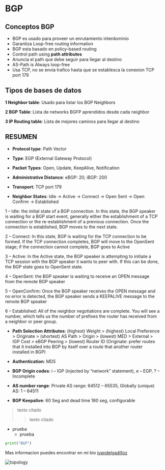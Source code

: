 # BGP 
## Conceptos BGP

- BGP es usado para proveer un enrutamiento interdominio
- Garantiza Loop-free routing information
- BGP esta basado en policy-based routing
- Control path using **path attributes** 
- Anuncia el path que debe seguir para llegar al destino
- AS-Path is Always loop-free
- Usa TCP, no se envia trafico hasta que se establesca la conexion TCP port 179

## Tipos de bases de datos
**1 Neighbor table**: Usado para listar los BGP Neighbors

**2 BGP Table**: Lista de networks BGFP aprendidos desde cada neighbor

**3 IP Routing table**: Lista de mejores caminos para llegar al destino

## RESUMEN
- **Protocol type**: Path Vector

- **Type**: EGP (External Gateway Protocol)

- **Packet Types**: Open, Update, KeepAlive, Notification

- **Administrative Distance**: eBGP: 20; iBGP: 200

- **Transport**: TCP port 179

- **Neighbor States**: Idle -> Active -> Connect -> Open Sent -> Open Confirm -> Established

1 – Idle: the initial state of a BGP connection. In this state, the BGP speaker is waiting for a BGP start event, generally either the establishment of a TCP connection or the re-establishment of a previous connection. Once the connection is established, BGP moves to the next state.

2 – Connect: In this state, BGP is waiting for the TCP connection to be formed. If the TCP connection completes, BGP will move to the OpenSent stage; if the connection cannot complete, BGP goes to Active

3 – Active: In the Active state, the BGP speaker is attempting to initiate a TCP session with the BGP speaker it wants to peer with. If this can be done, the BGP state goes to OpenSent state.

4 – OpenSent: the BGP speaker is waiting to receive an OPEN message from the remote BGP speaker

5 – OpenConfirm: Once the BGP speaker receives the OPEN message and no error is detected, the BGP speaker sends a KEEPALIVE message to the remote BGP speaker

6 – Established: All of the neighbor negotiations are complete. You will see a number, which tells us the number of prefixes the router has received from a neighbor or peer group.

- **Path Selection Attributes**: (highest) Weight > (highest) Local Preference > Originate > (shortest) AS Path > Origin > (lowest) MED > External > IGP Cost > eBGP Peering > (lowest) Router ID
(Originate: prefer routes that it installed into BGP by itself over a route that another router installed in BGP)

- **Authentication**: MD5

- **BGP Origin codes**: i – IGP (injected by “network” statement), e – EGP, ? – Incomplete

- **AS number range**: Private AS range: 64512 – 65535, Globally (unique) AS: 1 – 64511

- **BGP Keepalive**: 60 Seg and dead time 180 seg, configurable


>texto citado
>> texto citado

+ prueba
    + prueba


```py
print("BGP")
```

Mas informacion puedes encontrar en mi bio [ivandelgadilloz](https://linktr.ee/idelgadillo)

![topology](https://github.com/ivandelgadilloz/BGP-notes/tree/main/assets/images/Topologia-BGP-full.png)









